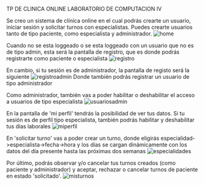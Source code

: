 TP DE CLINICA ONLINE LABORATORIO DE COMPUTACION IV

Se creo un sistema de clínica online en el cual podrás crearte un usuario, iniciar sesión y solicitar turnos con especialistas. Puedes crearte usuarios tanto de tipo paciente, como especialista y administrador. 
![home](https://github.com/FedericoMS/TPClinicaOnlineLaboIV/assets/63051263/1e6d296d-a0d8-4fd7-9cc0-8ec3bca86d42)

Cuando no se esta loggeado o se esta loggeado con un usuario que no es de tipo admin, esta será la pantalla de registro, que es donde podrás registrarte como paciente o especialista
![registro](https://github.com/FedericoMS/TPClinicaOnlineLaboIV/assets/63051263/f91bc4b4-181e-4d0f-b2c3-55bd2268c6aa)

En cambio, si tu sesión es de administrador, la pantalla de registo será la siguiente
![registroadmin](https://github.com/FedericoMS/TPClinicaOnlineLaboIV/assets/63051263/fcea72b2-ebdb-461e-a313-ae64749c3824)
Donde también podrás registrar un usuario de tipo administrador

Como administrador, también vas a poder habilitar o deshabilitar el acceso a usuarios de tipo especialista
![usuariosadmin](https://github.com/FedericoMS/TPClinicaOnlineLaboIV/assets/63051263/87a5dc90-7d27-4273-81c7-4e90e224222c)

En la pantalla de 'mi perfil' tendrás la posibilidad de ver tus datos. Si tu sesión es de perfil tipo especialista, también podrás habilitar y deshabilitar tus días laborales
![miperfil](https://github.com/FedericoMS/TPClinicaOnlineLaboIV/assets/63051263/4a3a586e-e4ea-422a-897c-f05190d0bbaf)

En 'solicitar turno' vas a poder crear un turno, donde eligirás especialidad->especialista->fecha->hora y los días se cargan dinámicamente con los datos del día presente hasta las próximas dos semanas
![especialidades](https://github.com/FedericoMS/TPClinicaOnlineLaboIV/assets/63051263/73084a66-3318-457d-bb71-ec2172d4b840)

Por último, podrás observar y/o cancelar tus turnos creados (como paciente y administrador) y aceptar, rechazar o cancelar turnos de paciente en estado 'solicitado'.
![misturnos](https://github.com/FedericoMS/TPClinicaOnlineLaboIV/assets/63051263/eb75d5d2-8ba7-431d-9245-5e6173f64a51)
